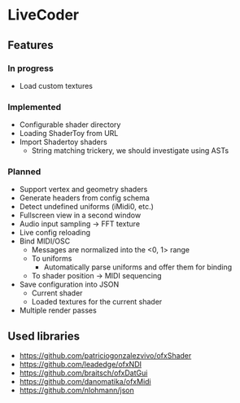 # LiveCoder

## Features
### In progress
- Load custom textures

### Implemented
- Configurable shader directory
- Loading ShaderToy from URL
- Import Shadertoy shaders
  - String matching trickery, we should investigate using ASTs
### Planned
- Support vertex and geometry shaders
- Generate headers from config schema
- Detect undefined uniforms (iMidi0, etc.)
- Fullscreen view in a second window
- Audio input sampling -> FFT texture
- Live config reloading
- Bind MIDI/OSC
	- Messages are normalized into the <0, 1> range
	- To uniforms
		- Automatically parse uniforms and offer them for binding
	- To shader position -> MIDI sequencing
- Save configuration into JSON
  - Current shader
  - Loaded textures for the current shader
- Multiple render passes

## Used libraries
- https://github.com/patriciogonzalezvivo/ofxShader
- https://github.com/leadedge/ofxNDI
- https://github.com/braitsch/ofxDatGui
- https://github.com/danomatika/ofxMidi
- https://github.com/nlohmann/json
